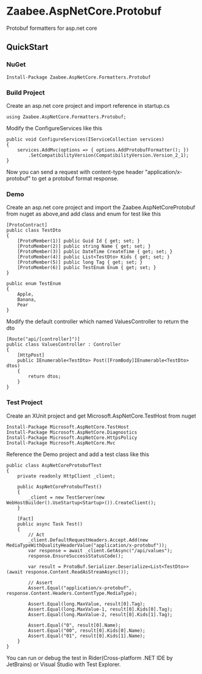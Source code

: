 # Zaabee.AspNetCore.Protobuf

Protobuf formatters for asp.net core

## QuickStart

### NuGet

    Install-Package Zaabee.AspNetCore.Formatters.Protobuf

### Build Project

Create an asp.net core project and import reference in startup.cs

```CSharp
using Zaabee.AspNetCore.Formatters.Protobuf;
```

Modify the ConfigureServices like this

```CSharp
public void ConfigureServices(IServiceCollection services)
{
    services.AddMvc(options => { options.AddProtobufFormatter(); })
        .SetCompatibilityVersion(CompatibilityVersion.Version_2_1);
}
```

Now you can send a request with content-type header "application/x-protobuf" to get a protobuf format response.

### Demo

Create an asp.net core project and import the Zaabee.AspNetCoreProtobuf from nuget as above,and add class and enum for test like this

```CSharp
[ProtoContract]
public class TestDto
{
    [ProtoMember(1)] public Guid Id { get; set; }
    [ProtoMember(2)] public string Name { get; set; }
    [ProtoMember(3)] public DateTime CreateTime { get; set; }
    [ProtoMember(4)] public List<TestDto> Kids { get; set; }
    [ProtoMember(5)] public long Tag { get; set; }
    [ProtoMember(6)] public TestEnum Enum { get; set; }
}

public enum TestEnum
{
    Apple,
    Banana,
    Pear
}
```

Modify the default controller which named ValuesController to return the dto

```CSharp
[Route("api/[controller]")]
public class ValuesController : Controller
{
    [HttpPost]
    public IEnumerable<TestDto> Post([FromBody]IEnumerable<TestDto> dtos)
    {
        return dtos;
    }
}
```

### Test Project

Create an XUnit project and get Microsoft.AspNetCore.TestHost from nuget

    Install-Package Microsoft.AspNetCore.TestHost
    Install-Package Microsoft.AspNetCore.Diagnostics
    Install-Package Microsoft.AspNetCore.HttpsPolicy
    Install-Package Microsoft.AspNetCore.Mvc

Reference the Demo project and add a test class like this

```CSharp
public class AspNetCoreProtobufTest
{
    private readonly HttpClient _client;

    public AspNetCoreProtobufTest()
    {
        _client = new TestServer(new WebHostBuilder().UseStartup<Startup>()).CreateClient();
    }

    [Fact]
    public async Task Test()
    {
        // Act
        _client.DefaultRequestHeaders.Accept.Add(new MediaTypeWithQualityHeaderValue("application/x-protobuf"));
        var response = await _client.GetAsync("/api/values");
        response.EnsureSuccessStatusCode();

        var result = ProtoBuf.Serializer.Deserialize<List<TestDto>>(await response.Content.ReadAsStreamAsync());

        // Assert
        Assert.Equal("application/x-protobuf", response.Content.Headers.ContentType.MediaType);

        Assert.Equal(long.MaxValue, result[0].Tag);
        Assert.Equal(long.MaxValue-1, result[0].Kids[0].Tag);
        Assert.Equal(long.MaxValue-2, result[0].Kids[1].Tag);

        Assert.Equal("0", result[0].Name);
        Assert.Equal("00", result[0].Kids[0].Name);
        Assert.Equal("01", result[0].Kids[1].Name);
    }
}
```

You can run or debug the test in Rider(Cross-platform .NET IDE by JetBrains) or Visual Studio with Test Explorer.
